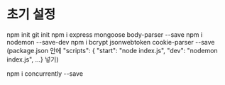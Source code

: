 # 초기 설정

npm init
git init
npm i express mongoose body-parser --save
npm i nodemon --save-dev
npm i bcrypt jsonwebtoken cookie-parser --save
(package.json 안에 "scripts": {
"start": "node index.js",
"dev": "nodemon index.js", ...} 넣기)

npm i concurrently --save
